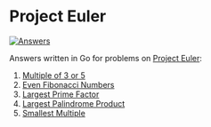 # Project Euler

[![Answers](https://github.com/martins-vds/project-euler/actions/workflows/ci.yml/badge.svg)](https://github.com/martins-vds/project-euler/actions/workflows/ci.yml)

Answers written in Go for problems on [Project Euler](https://projecteuler.net):

1. [Multiple of 3 or 5](https://github.com/martins-vds/project-euler/blob/master/001-multiples-of-3-or-5/README.md)
2. [Even Fibonacci Numbers](https://github.com/martins-vds/project-euler/blob/master/002-even-fibonacci-numbers/README.md)
3. [Largest Prime Factor](https://github.com/martins-vds/project-euler/blob/master/003-largest-prime-factor/README.md)
4. [Largest Palindrome Product](https://github.com/martins-vds/project-euler/blob/master/004-largest-palindrome-product/README.md)
5. [Smallest Multiple](https://github.com/martins-vds/project-euler/blob/master/005-smallest-multiple/README.md)
